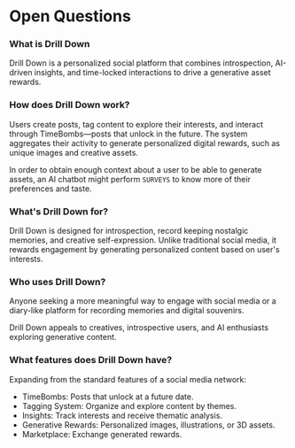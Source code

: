 
# Open Questions

### What is Drill Down

Drill Down is a personalized social platform that combines introspection, AI-driven insights, and time-locked interactions to drive a generative asset rewards.


### How does Drill Down work?

Users create posts, tag content to explore their interests, and interact through TimeBombs—posts that unlock in the future. The system aggregates their activity to generate personalized digital rewards, such as unique images and creative assets.

In order to obtain enough context about a user to be able to generate assets, an AI chatbot might perform `SURVEYS` to know more of their preferences and taste.

  
### What's Drill Down for?

Drill Down is designed for introspection, record keeping nostalgic memories, and creative self-expression.
Unlike traditional social media, it rewards engagement by generating personalized content based on user's interests.

### Who uses Drill Down?
Anyone seeking a more meaningful way to engage with social media or a diary-like platform for recording memories and digital souvenirs. 

Drill Down appeals to creatives, introspective users, and AI enthusiasts exploring generative content.
  

### What features does Drill Down have?

Expanding from the standard features of a social media network:

- TimeBombs: Posts that unlock at a future date.
- Tagging System: Organize and explore content by themes.
- Insights: Track interests and receive thematic analysis.
- Generative Rewards: Personalized images, illustrations, or 3D assets.
- Marketplace: Exchange generated rewards.

